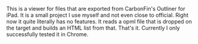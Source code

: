 This is a viewer for files that are exported from CarbonFin's Outliner for iPad. It is a small project I use myself and not even close to official.
Right now it quite literally has no features. 
It reads a opml file that is dropped on the target and builds an HTML list from that. That's it. Currently I only successfully tested it in Chrome. 